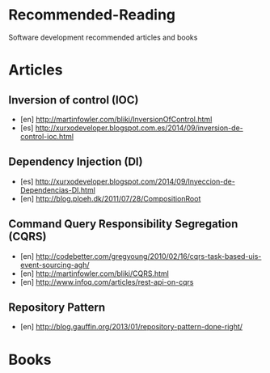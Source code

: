 Recommended-Reading
===================

Software development recommended articles and books

Articles
========

Inversion of control (IOC)
--------------------------

- [en] http://martinfowler.com/bliki/InversionOfControl.html
- [es] http://xurxodeveloper.blogspot.com.es/2014/09/inversion-de-control-ioc.html

Dependency Injection (DI)
-------------------------

- [es] http://xurxodeveloper.blogspot.com/2014/09/Inyeccion-de-Dependencias-DI.html
- [en] http://blog.ploeh.dk/2011/07/28/CompositionRoot

Command Query Responsibility Segregation (CQRS)
-----------------------------------------------

- [en] http://codebetter.com/gregyoung/2010/02/16/cqrs-task-based-uis-event-sourcing-agh/
- [en] http://martinfowler.com/bliki/CQRS.html
- [en] http://www.infoq.com/articles/rest-api-on-cqrs

Repository Pattern
------------------

- [en] http://blog.gauffin.org/2013/01/repository-pattern-done-right/


Books
=====



